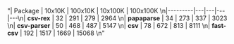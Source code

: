 "| Package | 10x10K | 100x10K | 10x100K | 100x100K \n|---------|---|---|---|---\n| **csv-rex** | 32 | 291 | 279 | 2964 \n| **papaparse** | 34 | 273 | 337 | 3023 \n| **csv-parser** | 50 | 468 | 487 | 5147 \n| **csv** | 78 | 672 | 813 | 8111 \n| **fast-csv** | 192 | 1517 | 1669 | 15068 \n"